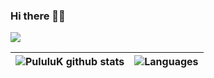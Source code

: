 ### Hi there 👋🏾

![](https://komarev.com/ghpvc/?username=PululuK)


|![PululuK github stats](https://github-readme-stats.vercel.app/api?username=PululuK&theme=vue-dark&cache_seconds=7200&&show_icons=true)   |   ![Languages](https://github-readme-stats.vercel.app/api/top-langs/?username=PululuK&layout=compact)|
|---|---|




